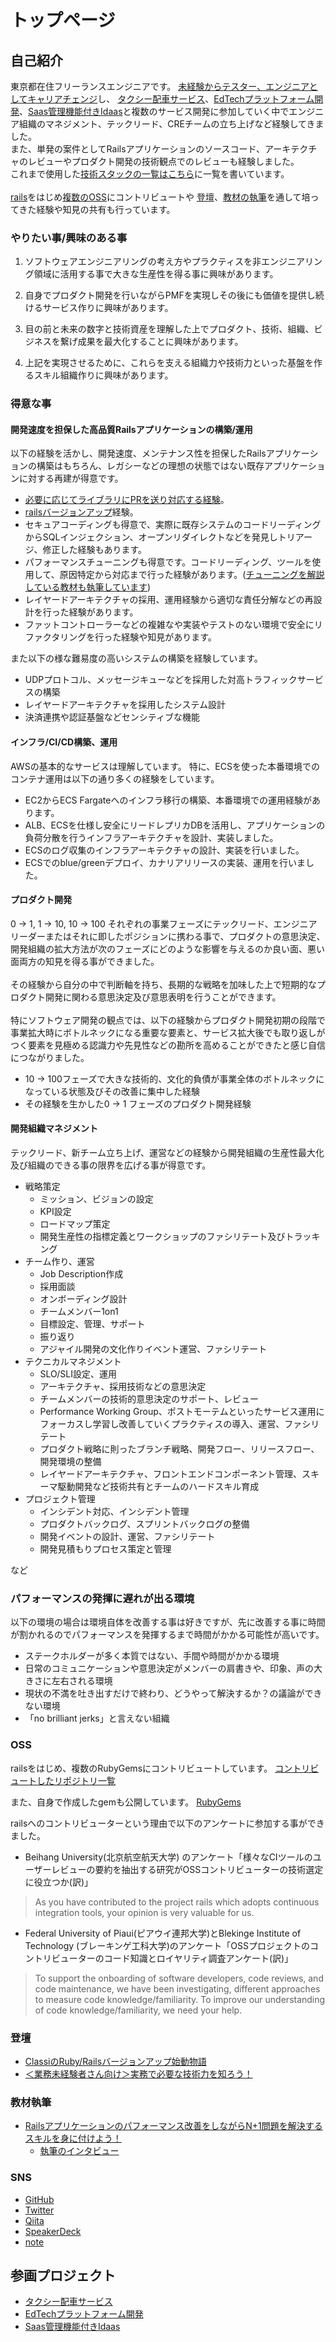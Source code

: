 # トップページ

## 自己紹介
東京都在住フリーランスエンジニアです。
[未経験からテスター、エンジニアとしてキャリアチェンジ](./carrier_start.md)し、
[タクシー配車サービス](taxi/index.md)、[EdTechプラットフォーム開発](ed_tech_platform/index.md)、[Saas管理機能付きIdaas](saas_management_idp/index.md)と複数のサービス開発に参加していく中でエンジニア組織のマネジメント、テックリード、CREチームの立ち上げなど経験してきました。
<br/>
また、単発の案件としてRailsアプリケーションのソースコード、アーキテクチャのレビューやプロダクト開発の技術観点でのレビューも経験しました。
<br/>
これまで使用した[技術スタックの一覧はこちら](all_technology_stack.md)に一覧を書いています。
<br/>
<br/>
[rails](https://contributors.rubyonrails.org/contributors/soartec-lab/commits)をはじめ[複数のOSS]((contribute_oss_list.md))にコントリビュートや
[登壇](https://speakerdeck.com/soarteclab/railsbaziyonatupushi-dong-wu-yu)、[教材の執筆](https://www.techpit.jp/courses/79)を通して培ってきた経験や知見の共有も行っています。

### やりたい事/興味のある事

1. ソフトウェアエンジニアリングの考え方やプラクティスを非エンジニアリング領域に活用する事で大きな生産性を得る事に興味があります。

2. 自身でプロダクト開発を行いながらPMFを実現しその後にも価値を提供し続けるサービス作りに興味があります。

3. 目の前と未来の数字と技術資産を理解した上でプロダクト、技術、組織、ビジネスを繋げ成果を最大化することに興味があります。

4. 上記を実現させるために、これらを支える組織力や技術力といった基盤を作るスキル組織作りに興味があります。

### 得意な事

#### 開発速度を担保した高品質Railsアプリケーションの構築/運用
以下の経験を活かし、開発速度、メンテナンス性を担保したRailsアプリケーションの構築はもちろん、レガシーなどの理想の状態ではない既存アプリケーションに対する再建が得意です。

* [必要に応じてライブラリにPRを送り対応する経験](https://qiita.com/SoarTec-lab/items/f979336bd25d7b3a8cd2)。
* [railsバージョンアップ](ed_tech_platform/achievements/operation.md)経験。
* セキュアコーディングも得意で、実際に既存システムのコードリーディングからSQLインジェクション、オープンリダイレクトなどを発見しトリアージ、修正した経験もあります。
* パフォーマンスチューニングも得意です。コードリーディング、ツールを使用して、原因特定から対応まで行った経験があります。([チューニングを解説している教材も執筆しています](https://www.techpit.jp/courses/79))
* レイヤードアーキテクチャの採用、運用経験から適切な責任分解などの再設計を行った経験があります。
* ファットコントローラーなどの複雑なや実装やテストのない環境で安全にリファクタリングを行った経験や知見があります。

また以下の様な難易度の高いシステムの構築を経験しています。

* UDPプロトコル、メッセージキューなどを採用した対高トラフィックサービスの構築
* レイヤードアーキテクチャを採用したシステム設計
* 決済連携や認証基盤などセンシティブな機能

#### インフラ/CI/CD構築、運用
AWSの基本的なサービスは理解しています。
特に、ECSを使った本番環境でのコンテナ運用は以下の通り多くの経験をしています。

* EC2からECS Fargateへのインフラ移行の構築、本番環境での運用経験があります。
* ALB、ECSを仕様し安全にリードレプリカDBを活用し、アプリケーションの負荷分散を行うインフラアーキテクチャを設計、実装しました。
* ECSのログ収集のインフラアーキテクチャの設計、実装を行いました。
* ECSでのblue/greenデプロイ、カナリアリリースの実装、運用を行いました。

#### プロダクト開発
0 → 1, 1 → 10, 10 → 100 それぞれの事業フェーズにテックリード、エンジニアリーダーまたはそれに即したポジションに携わる事で、プロダクトの意思決定、開発組織の拡大方法が次のフェーズにどのような影響を与えるのか良い面、悪い面両方の知見を得る事ができました。
<br/>
<br/>
その経験から自分の中で判断軸を持ち、長期的な戦略を加味した上で短期的なプロダクト開発に関わる意思決定及び意思表明を行うことができます。
<br/>
<br/>
特にソフトウェア開発の観点では、以下の経験からプロダクト開発初期の段階で事業拡大時にボトルネックになる重要な要素と、サービス拡大後でも取り返しがつく要素を見極める認識力や先見性などの勘所を高めることができたと感じ自信につながりました。

* 10 → 100フェーズで大きな技術的、文化的負債が事業全体のボトルネックになっている状態及びその改善に集中した経験
* その経験を生かした0 → 1 フェーズのプロダクト開発経験

#### 開発組織マネジメント
テックリード、新チーム立ち上げ、運営などの経験から開発組織の生産性最大化及び組織のできる事の限界を広げる事が得意です。

* 戦略策定
  * ミッション、ビジョンの設定
  * KPI設定
  * ロードマップ策定
  * 開発生産性の指標定義とワークショップのファシリテート及びトラッキング
* チーム作り、運営
  * Job Description作成
  * 採用面談
  * オンボーディング設計
  * チームメンバー1on1
  * 目標設定、管理、サポート
  * 振り返り
  * アジャイル開発の文化作りイベント運営、ファシリテート
* テクニカルマネジメント
  * SLO/SLI設定、運用
  * アーキテクチャ、採用技術などの意思決定
  * チームメンバーの技術的意思決定のサポート、レビュー
  * Performance Working Group、ポストモーテムといったサービス運用にフォーカスし学習し改善していくプラクティスの導入、運営、ファシリテート
  * プロダクト戦略に則ったブランチ戦略、開発フロー、リリースフロー、開発環境の整備
  * レイヤードアーキテクチャ、フロントエンドコンポーネント管理、スキーマ駆動開発など技術共有とチームのハードスキル育成
* プロジェクト管理
  * インシデント対応、インシデント管理
  * プロダクトバックログ、スプリントバックログの整備
  * 開発イベントの設計、運営、ファシリテート
  * 開発見積もりプロセス策定と管理

など

### パフォーマンスの発揮に遅れが出る環境
以下の環境の場合は環境自体を改善する事は好きですが、先に改善する事に時間が割かれるのでパフォーマンスを発揮するまで時間がかかる可能性が高いです。

* ステークホルダーが多く本質ではない、手間や時間がかかる環境
* 日常のコミュニケーションや意思決定がメンバーの肩書きや、印象、声の大きさに左右される環境
* 現状の不満を吐き出すだけで終わり、どうやって解決するか？の議論ができない環境
* 「no brilliant jerks」と言えない組織

### OSS
railsをはじめ、複数のRubyGemsにコントリビュートしています。
[コントリビュートしたリポジトリ一覧](contribute_oss_list.md)

また、自身で作成したgemも公開しています。
[RubyGems](https://rubygems.org/profiles/soartec-lab)

railsへのコントリビューターという理由で以下のアンケートに参加する事ができました。

* Beihang University(北京航空航天大学) のアンケート「様々なCIツールのユーザーレビューの要約を抽出する研究がOSSコントリビューターの技術選定に役立つか(訳)」

> As you have contributed to the project rails which adopts continuous integration tools, your opinion is very valuable for us.

* Federal University of Piaui(ピアウイ連邦大学)とBlekinge Institute of Technology (ブレーキンゲ工科大学)のアンケート「OSSプロジェクトのコントリビューターのコード知識とロイヤリティ調査アンケート(訳)」

> To support the onboarding of software developers, code reviews, and code maintenance, we have been investigating, different approaches to measure code knowledge/familiarity.
> To improve our understanding of code knowledge/familiarity, we need your help. 

### 登壇
* [ClassiのRuby/Railsバージョンアップ始動物語](https://speakerdeck.com/soarteclab/railsbaziyonatupushi-dong-wu-yu)
* [＜業務未経験者さん向け＞実務で必要な技術力を知ろう！](https://techpit.connpass.com/event/209751/)

### 教材執筆
* [Railsアプリケーションのパフォーマンス改善をしながらN+1問題を解決するスキルを身に付けよう！](https://www.techpit.jp/courses/79)
  * [執筆のインタビュー](https://note.com/techpit/n/nd8c2aed9448f)

### SNS
* [GitHub](https://github.com/soartec-lab)
* [Twitter](https://twitter.com/SoartecL)
* [Qiita](https://qiita.com/SoarTec-lab)
* [SpeakerDeck](https://speakerdeck.com/soarteclab)
* [note](https://note.com/soartec_lab)

## 参画プロジェクト
* [タクシー配車サービス](taxi/index.md)
* [EdTechプラットフォーム開発](ed_tech_platform/index.md)
* [Saas管理機能付きIdaas](saas_management_idp/index.md)
